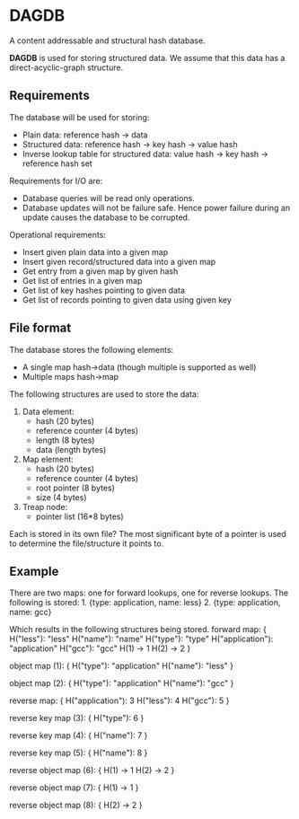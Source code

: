 DAGDB
=====
A content addressable and structural hash database. 

**DAGDB** is used for storing structured data. We assume that this data has a direct-acyclic-graph structure. 

Requirements
------------
The database will be used for storing:
 - Plain data: reference hash -> data
 - Structured data: reference hash -> key hash -> value hash 
 - Inverse lookup table for structured data: value hash -> key hash -> reference hash set

Requirements for I/O are:
 - Database queries will be read only operations.
 - Database updates will not be failure safe. Hence power failure during an update causes the database to be corrupted.
 
Operational requirements:
 - Insert given plain data into a given map
 - Insert given record/structured data into a given map
 - Get entry from a given map by given hash
 - Get list of entries in a given map
 - Get list of key hashes pointing to given data
 - Get list of records pointing to given data using given key

File format
-----------
The database stores the following elements:
 - A single map hash->data (though multiple is supported as well)
 - Multiple maps hash->map

The following structures are used to store the data:
1. Data element: 
	- hash (20 bytes)
	- reference counter (4 bytes)
	- length (8 bytes)
	- data (length bytes)
2. Map element:  
	- hash (20 bytes) 
	- reference counter (4 bytes)
	- root pointer (8 bytes)
	- size (4 bytes)
3. Treap node:   
	- pointer list (16*8 bytes)

Each is stored in its own file? 
The most significant byte of a pointer is used to determine the file/structure it points to.

Example
-------
There are two maps: one for forward lookups, one for reverse lookups. The following is stored:
	1. {type: application, name: less}
	2. {type: application, name: gcc}

Which results in the following structures being stored. 
forward map: {
	H("less"): "less"
	H("name"): "name"
	H("type"): "type"
	H("application"): "application"
	H("gcc"): "gcc"
	H(1) -> 1
	H(2) -> 2
}

object map (1): {
	H("type"): "application"
	H("name"): "less"
}

object map (2): {
	H("type"): "application"
	H("name"): "gcc"
}

reverse map: {
	H("application"): 3
	H("less"): 4
	H("gcc"): 5
}

reverse key map (3): {
	H("type"): 6
}

reverse key map (4): {
	H("name"): 7
}

reverse key map (5): {
	H("name"): 8
}

reverse object map (6): {
	H(1) -> 1
	H(2) -> 2
}

reverse object map (7): {
	H(1) -> 1
}

reverse object map (8): {
	H(2) -> 2
}
